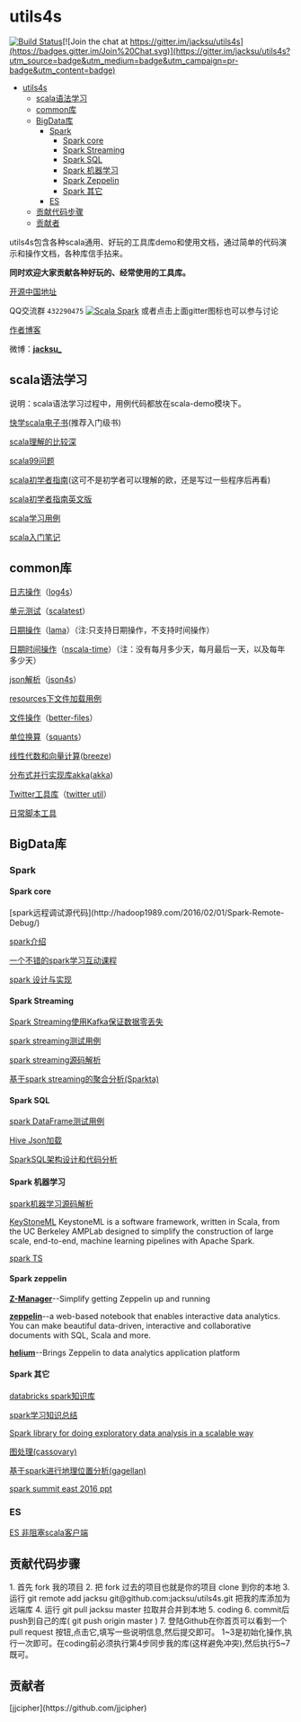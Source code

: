 <h1 id="id1">utils4s</h1>

[![Build Status](https://travis-ci.org/jacksu/utils4s.svg?branch=master)](https://travis-ci.org/jacksu/utils4s)[![Join the chat at https://gitter.im/jacksu/utils4s](https://badges.gitter.im/Join%20Chat.svg)](https://gitter.im/jacksu/utils4s?utm_source=badge&utm_medium=badge&utm_campaign=pr-badge&utm_content=badge)

*   [utils4s](#id1)
    *   [scala语法学习](#id2)
    *   [common库](#id21)
    *   [BigData库](#id22)
        *   [Spark](#id221)
            *   [Spark core](#id2211)
            *   [Spark Streaming](#id2212)
            *   [Spark SQL](#id2213)
            *   [Spark 机器学习](#id2213)
            *   [Spark Zeppelin](#id2214)
            *   [Spark 其它](#id2215)
        *   [ES](#id222)
    *   [贡献代码步骤](#id23)
    *   [贡献者](#id24)

utils4s包含各种scala通用、好玩的工具库demo和使用文档，通过简单的代码演示和操作文档，各种库信手拈来。

**同时欢迎大家贡献各种好玩的、经常使用的工具库。**

[开源中国地址](http://git.oschina.net/jack.su/utils4s)

QQ交流群 `432290475` <a target="_blank" href="http://shang.qq.com/wpa/qunwpa?idkey=cea04391fbc7ae1c55b78476174b518a0ba3fdc040cd6abeadd1e85826c51f3b"><img border="0" src="http://pub.idqqimg.com/wpa/images/group.png" alt="Scala Spark" title="Scala Spark"></a> 或者点击上面gitter图标也可以参与讨论

[作者博客](http://www.jianshu.com/users/92a1227beb27/latest_articles)

微博：[**jacksu_**](http://weibo.com/jack4s)

<h2 id="id2">scala语法学习</h2>

说明：scala语法学习过程中，用例代码都放在scala-demo模块下。

[快学scala电子书](http://vdisk.weibo.com/s/BP8uNBebkvpOe)(推荐入门级书)

[scala理解的比较深](http://hongjiang.info/scala/)

[scala99问题](http://aperiodic.net/phil/scala/s-99/)

[scala初学者指南](https://windor.gitbooks.io/beginners-guide-to-scala/content/introduction.html)(这可不是初学者可以理解的欧，还是写过一些程序后再看)

[scala初学者指南英文版](http://danielwestheide.com/scala/neophytes.html)

[scala学习用例](scala-demo)

[scala入门笔记](http://blog.djstudy.net/2016/01/24/scala-rumen-biji/)

<h2 id="id21">common库</h2>

[日志操作](log-demo)（[log4s](https://github.com/Log4s/log4s)）

[单元测试](unittest-demo)（[scalatest](http://www.scalatest.org)）

[日期操作](lamma-demo)（[lama](http://www.lamma.io/doc/quick_start)）（注:只支持日期操作，不支持时间操作）

[日期时间操作](nscala-time-demo)（[nscala-time](https://github.com/nscala-time/nscala-time)）（注：没有每月多少天，每月最后一天，以及每年多少天）

[json解析](json4s-demo)（[json4s](https://github.com/json4s/json4s)）

[resources下文件加载用例](resources-demo)

[文件操作](file-demo)（[better-files](https://github.com/pathikrit/better-files)）

[单位换算](analysis-demo)（[squants](https://github.com/garyKeorkunian/squants)）

[线性代数和向量计算](breeze-demo)([breeze](https://github.com/scalanlp/breeze))

[分布式并行实现库akka](akka-demo)([akka](http://akka.io))

[Twitter工具库](twitter-util-demo)（[twitter util](https://github.com/twitter/util)）

[日常脚本工具](manger-tools)

<h2 id="id22">BigData库</h2>

<h3 id="id221">Spark</h3>

<h4 id="id2211">Spark core</h4>
[spark远程调试源代码](http://hadoop1989.com/2016/02/01/Spark-Remote-Debug/)

[spark介绍](http://litaotao.github.io/introduction-to-spark)

[一个不错的spark学习互动课程](http://www.hubwiz.com/class/5449c691e564e50960f1b7a9)

[spark 设计与实现](http://spark-internals.books.yourtion.com/index.html)

<h4 id="id2212">Spark Streaming</h4>

[Spark Streaming使用Kafka保证数据零丢失](spark-knowledge/md/spark_streaming使用Kafka保证数据零丢失.md)

[spark streaming测试用例](sparkstreaming-demo)

[spark streaming源码解析](https://github.com/proflin/CoolplaySpark)

[基于spark streaming的聚合分析(Sparkta)](https://github.com/Stratio/Sparkta)

<h4 id="id2213">Spark SQL</h4>

[spark DataFrame测试用例](spark-dataframe-demo)

[Hive Json加载](hive-json-demo)

[SparkSQL架构设计和代码分析](https://github.com/marsishandsome/SparkSQL-Internal)

<h4 id="id2213">Spark 机器学习</h4>

[spark机器学习源码解析](https://github.com/endymecy/spark-ml-source-analysis)

[KeyStoneML](http://keystone-ml.org)
KeystoneML is a software framework, written in Scala, from the UC Berkeley AMPLab designed to simplify the construction of large scale, end-to-end, machine learning pipelines with Apache Spark.

[spark TS](spark-timeseries-demo)

<h4 id="id2214">Spark zeppelin</h4>

[**Z-Manager**](https://github.com/NFLabs/z-manager)--Simplify getting Zeppelin up and running

[**zeppelin**](https://github.com/apache/incubator-zeppelin)--a web-based notebook that enables interactive data analytics. You can make beautiful data-driven, interactive and collaborative documents with SQL, Scala and more.

[**helium**](http://s.apache.org/helium)--Brings Zeppelin to data analytics application platform

<h4 id="id2215">Spark 其它</h4>

[databricks spark知识库](https://aiyanbo.gitbooks.io/databricks-spark-knowledge-base-zh-cn/content/)

[spark学习知识总结](spark-knowledge)

[Spark library for doing exploratory data analysis in a scalable way](https://github.com/vicpara/exploratory-data-analysis/)

[图处理(cassovary)](https://github.com/twitter/cassovary)

[基于spark进行地理位置分析(gagellan)](https://github.com/harsha2010/magellan)

[spark summit east 2016 ppt](http://vdisk.weibo.com/s/BP8uNBea_C2Af?from=page_100505_profile&wvr=6)

<h3 id="id222">ES</h3>

[ES 非阻塞scala客户端](https://github.com/sksamuel/elastic4s)
<h2 id="id23">贡献代码步骤</h2>
1. 首先 fork 我的项目
2. 把 fork 过去的项目也就是你的项目 clone 到你的本地
3. 运行 git remote add jacksu git@github.com:jacksu/utils4s.git 把我的库添加为远端库
4. 运行 git pull jacksu master 拉取并合并到本地
5. coding
6. commit后push到自己的库( git push origin master )
7. 登陆Github在你首页可以看到一个 pull request 按钮,点击它,填写一些说明信息,然后提交即可。
1~3是初始化操作,执行一次即可。在coding前必须执行第4步同步我的库(这样避免冲突),然后执行5~7既可。

<h2 id="id24">贡献者</h2>
[jjcipher](https://github.com/jjcipher)
